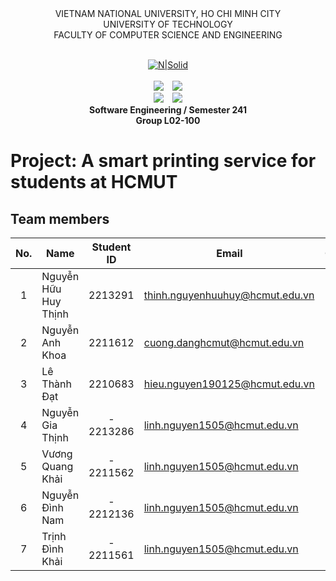 <div align="center">
VIETNAM NATIONAL UNIVERSITY, HO CHI MINH CITY
<br />
UNIVERSITY OF TECHNOLOGY
<br />
FACULTY OF COMPUTER SCIENCE AND ENGINEERING
<br />
<br />
  
[![N|Solid](https://upload.wikimedia.org/wikipedia/commons/thumb/d/de/HCMUT_official_logo.png/238px-HCMUT_official_logo.png)](https://www.hcmut.edu.vn/vi)
<br />
<br />
<img src="https://img.shields.io/github/stars/Khai-vuong/Software-Engineering?color=white&logo=github">&emsp;<img src="https://img.shields.io/github/last-commit/Khai-vuong/Software-Engineering?color=blue">
<br />
<img src="https://img.shields.io/github/languages/top/Khai-vuong/Software-Engineering?color=yellow&logo=python&logoColor=yellow">&emsp;<img src="https://img.shields.io/github/repo-size/Khai-vuong/Software-Engineering?color=orange&label=size&logo=git&logoColor=orange">
<br />
**Software Engineering / Semester 241**
<br/>
**Group L02-100**

</div>

# Project: A smart printing service for students at HCMUT
## Team members

| No. | Name             | Student ID | Email                          | Contact                                                                                                                                                                                                                     |
| :-: | ---------------- | :--------: | ------------------------------ | --------------------------------------------------------------------------------------------------------------------------------------------------------------------------------------------------------------------------- |
|  1  | Nguyễn Hữu Huy Thịnh     |  2213291   | thinh.nguyenhuuhuy@hcmut.edu.vn        |  [<img src="https://cdn-icons-png.flaticon.com/512/733/733609.png" align="left" width=20px style="margin-left:5px" />][git1]|
|  2  | Nguyễn Anh Khoa  |   2211612   | cuong.danghcmut@hcmut.edu.vn   | [<img src="https://cdn-icons-png.flaticon.com/512/733/733609.png" align="left" width=20px style="margin-left:5px" />][git2] |
|  3  | Lê Thành Đạt |   2210683   | hieu.nguyen190125@hcmut.edu.vn |  [<img src="https://cdn-icons-png.flaticon.com/512/733/733609.png" align="left" width=20px style="margin-left:5px" />][git3] |
|  4  | Nguyễn Gia Thịnh  |  - 2213286   | linh.nguyen1505@hcmut.edu.vn   | [<img src="https://cdn-icons-png.flaticon.com/512/733/733609.png" align="left" width=20px style="margin-left:5px" />][git4] |
|  5  | Vương Quang Khải  |  - 2211562   | linh.nguyen1505@hcmut.edu.vn   |  [<img src="https://cdn-icons-png.flaticon.com/512/733/733609.png" align="left" width=20px style="margin-left:5px" />][git5] |
|  6  | Nguyễn Đình Nam  |  - 2212136   | linh.nguyen1505@hcmut.edu.vn   |  [<img src="https://cdn-icons-png.flaticon.com/512/733/733609.png" align="left" width=20px style="margin-left:5px" />][git6] |
|  7  | Trịnh Đình Khải  |  - 2211561   | linh.nguyen1505@hcmut.edu.vn   |  [<img src="https://cdn-icons-png.flaticon.com/512/733/733609.png" align="left" width=20px style="margin-left:5px" />][] |

[git1]: https://github.com/shInNei
[git2]:
[git3]:
[git4]:
[git5]:
[git6]:
[git7]:


